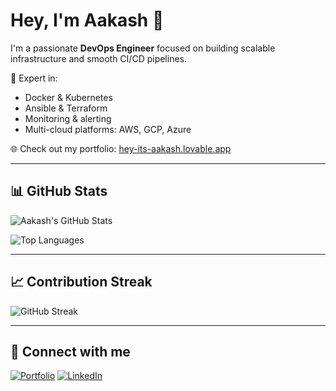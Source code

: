 # Hey, I'm Aakash 👋

I'm a passionate **DevOps Engineer** focused on building scalable infrastructure and smooth CI/CD pipelines.

🚀 Expert in:
- Docker & Kubernetes
- Ansible & Terraform
- Monitoring & alerting
- Multi-cloud platforms: AWS, GCP, Azure

🌐 Check out my portfolio: [hey-its-aakash.lovable.app](https://aakashc.work/)

---

## 📊 GitHub Stats

![Aakash's GitHub Stats](https://github-readme-stats.vercel.app/api?username=ifaakash&show_icons=true&count_private=true&theme=tokyonight)

![Top Languages](https://github-readme-stats.vercel.app/api/top-langs/?username=ifaakash&layout=donut-vertical&theme=tokyonight)

---

## 📈 Contribution Streak

![GitHub Streak](https://github-readme-streak-stats.herokuapp.com/?user=ifaakash&theme=tokyonight)

---

## 🔗 Connect with me

[![Portfolio](https://img.shields.io/badge/Portfolio-000000?style=for-the-badge&logo=ko-fi&logoColor=white)](https://hey-its-aakash.lovable.app/)
[![LinkedIn](https://img.shields.io/badge/LinkedIn-blue?style=for-the-badge&logo=linkedin&logoColor=white)](https://www.linkedin.com/in/aakashch2/)
